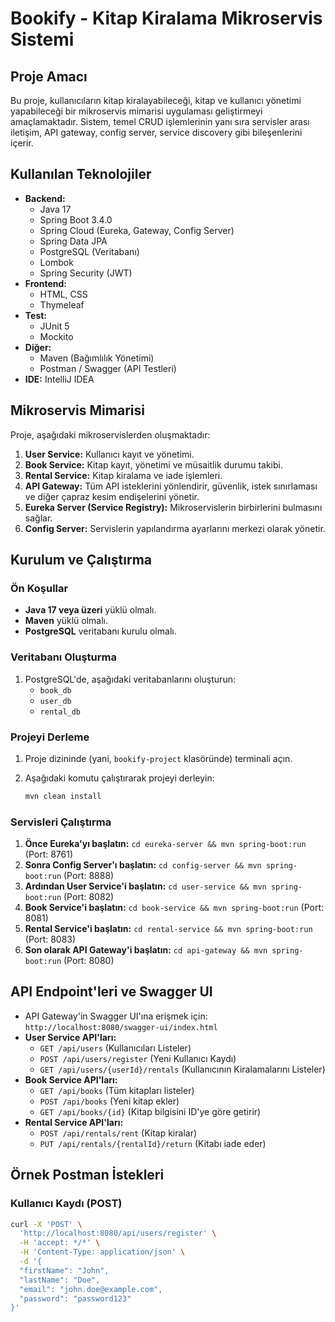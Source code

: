 # Bookify - Kitap Kiralama Mikroservis Sistemi

## Proje Amacı

Bu proje, kullanıcıların kitap kiralayabileceği, kitap ve kullanıcı yönetimi yapabileceği bir mikroservis mimarisi uygulaması geliştirmeyi amaçlamaktadır. Sistem, temel CRUD işlemlerinin yanı sıra servisler arası iletişim, API gateway, config server, service discovery gibi bileşenlerini içerir.

## Kullanılan Teknolojiler

*   **Backend:**
    *   Java 17
    *   Spring Boot 3.4.0
    *   Spring Cloud (Eureka, Gateway, Config Server)
    *   Spring Data JPA
    *   PostgreSQL (Veritabanı)
    *   Lombok
    *   Spring Security (JWT)
*   **Frontend:**
    *   HTML, CSS
    *   Thymeleaf
*   **Test:**
    *   JUnit 5
    *   Mockito
*   **Diğer:**
    *   Maven (Bağımlılık Yönetimi)
    *   Postman / Swagger (API Testleri)
*   **IDE:** IntelliJ IDEA

## Mikroservis Mimarisi

Proje, aşağıdaki mikroservislerden oluşmaktadır:

1.  **User Service:** Kullanıcı kayıt ve yönetimi.
2.  **Book Service:** Kitap kayıt, yönetimi ve müsaitlik durumu takibi.
3.  **Rental Service:** Kitap kiralama ve iade işlemleri.
4.  **API Gateway:** Tüm API isteklerini yönlendirir, güvenlik, istek sınırlaması ve diğer çapraz kesim endişelerini yönetir.
5.  **Eureka Server (Service Registry):** Mikroservislerin birbirlerini bulmasını sağlar.
6.  **Config Server:**  Servislerin yapılandırma ayarlarını merkezi olarak yönetir.

## Kurulum ve Çalıştırma

### Ön Koşullar

*   **Java 17 veya üzeri** yüklü olmalı.
*   **Maven** yüklü olmalı.
*   **PostgreSQL** veritabanı kurulu olmalı.

### Veritabanı Oluşturma

1.  PostgreSQL'de, aşağıdaki veritabanlarını oluşturun:
    *   `book_db`
    *   `user_db`
    *   `rental_db`

### Projeyi Derleme

1.  Proje dizininde (yani, `bookify-project` klasöründe) terminali açın.
2.  Aşağıdaki komutu çalıştırarak projeyi derleyin:

    ```bash
    mvn clean install
    ```

### Servisleri Çalıştırma

1.  **Önce Eureka'yı başlatın:** `cd eureka-server && mvn spring-boot:run` (Port: 8761)
2.  **Sonra Config Server'ı başlatın:** `cd config-server && mvn spring-boot:run` (Port: 8888)
3.  **Ardından User Service'i başlatın:**  `cd user-service && mvn spring-boot:run` (Port: 8082)
4.  **Book Service'i başlatın:** `cd book-service && mvn spring-boot:run` (Port: 8081)
5.  **Rental Service'i başlatın:** `cd rental-service && mvn spring-boot:run` (Port: 8083)
6.  **Son olarak API Gateway'i başlatın:** `cd api-gateway && mvn spring-boot:run` (Port: 8080)

## API Endpoint'leri ve Swagger UI

*   API Gateway'in Swagger UI'ına erişmek için: `http://localhost:8080/swagger-ui/index.html`
*   **User Service API'ları:**
    *   `GET /api/users`  (Kullanıcıları Listeler)
    *   `POST /api/users/register` (Yeni Kullanıcı Kaydı)
    *   `GET /api/users/{userId}/rentals` (Kullanıcının Kiralamalarını Listeler)
*   **Book Service API'ları:**
    *   `GET /api/books` (Tüm kitapları listeler)
    *   `POST /api/books` (Yeni kitap ekler)
    *   `GET /api/books/{id}` (Kitap bilgisini ID'ye göre getirir)
*   **Rental Service API'ları:**
    *   `POST /api/rentals/rent` (Kitap kiralar)
    *   `PUT /api/rentals/{rentalId}/return` (Kitabı iade eder)

## Örnek Postman İstekleri

### Kullanıcı Kaydı (POST)

```bash
curl -X 'POST' \
  'http://localhost:8080/api/users/register' \
  -H 'accept: */*' \
  -H 'Content-Type: application/json' \
  -d '{
  "firstName": "John",
  "lastName": "Doe",
  "email": "john.doe@example.com",
  "password": "password123"
}'